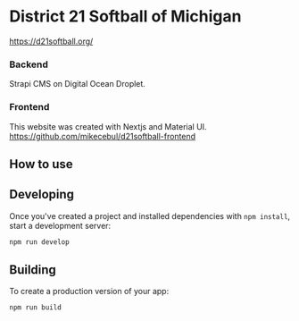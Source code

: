 # District 21 Softball of Michigan
https://d21softball.org/

### Backend
Strapi CMS on Digital Ocean Droplet.

### Frontend
This website was created with Nextjs and Material UI.
https://github.com/mikecebul/d21softball-frontend
## How to use

## Developing

Once you've created a project and installed dependencies with `npm install`, start a development server:

```bash
npm run develop
```

## Building

To create a production version of your app:

```bash
npm run build
```
